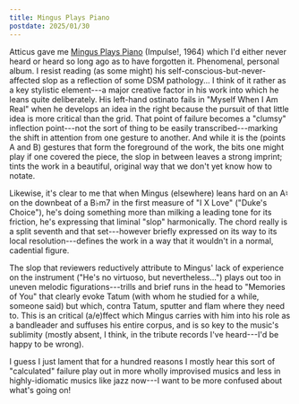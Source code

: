 ```yaml
---
title: Mingus Plays Piano
postdate: 2025/01/30
---
```


Atticus gave me [Mingus Plays Piano](https://en.wikipedia.org/wiki/Mingus_Plays_Piano) (Impulse!, 1964) which I'd either never heard or heard so long ago as to have forgotten it. Phenomenal, personal album. I resist reading (as some might) his self-conscious-but-never-affected slop as a reflection of some DSM pathology... I think of it rather as a key stylistic element---a major creative factor in his work into which he leans quite deliberately. His left-hand ostinato fails in "Myself When I Am Real" when he develops an idea in the right because the pursuit of that little idea is more critical than the grid. That point of failure becomes a "clumsy" inflection point---not the sort of thing to be easily transcribed---marking the shift in attention from one gesture to another. And while it is the (points A and B) gestures that form the foreground of the work, the bits one might play if one covered the piece, the slop in between leaves a strong imprint; tints the work in a beautiful, original way that we don't yet know how to notate.

Likewise, it's clear to me that when Mingus (elsewhere) leans hard on an A♮ on the downbeat of a B♭m7 in the first measure of "I X Love" ("Duke's Choice"), he's doing something more than milking a leading tone for its friction, he's expressing that liminal "slop" harmonically. The chord really is a split seventh and that set---however briefly expressed on its way to its local resolution---defines the work in a way that it wouldn't in a normal, cadential figure.

The slop that reviewers reductively attribute to Mingus' lack of experience on the instrument ("He's no virtuoso, but nevertheless...") plays out too in uneven melodic figurations---trills and brief runs in the head to "Memories of You" that clearly evoke Tatum (with whom he studied for a while, someone said) but which, contra Tatum, sputter and flam where they need to. This is an critical (a/e)ffect which Mingus carries with him into his role as a bandleader and suffuses his entire corpus, and is so key to the music's sublimity (mostly absent, I think, in the tribute records I've heard---I'd be happy to be wrong).

I guess I just lament that for a hundred reasons I mostly hear this sort of "calculated" failure play out in more wholly improvised musics and less in highly-idiomatic musics like jazz now---I want to be more confused about what's going on! 
